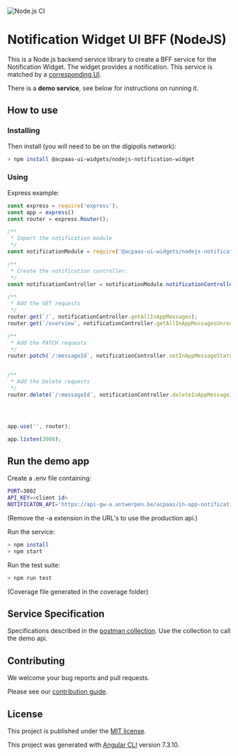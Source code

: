 ![Node.js CI](https://github.com/digitalrmdy/notification_service_nodejs/workflows/Node.js%20CI/badge.svg?branch=master)

# Notification Widget UI BFF (NodeJS)

This is a Node.js backend service library to create a BFF service for the Notification Widget. The widget provides a notification. This service is matched by a [corresponding UI](https://github.com/digitalrmdy/notification_widget_angular).

There is a **demo service**, see below for instructions on running it.

## How to use

### Installing


Then install (you will need to be on the digipolis network):

```sh
> npm install @acpaas-ui-widgets/nodejs-notification-widget
```

### Using

Express example:

```js
const express = require('express');
const app = express()
const router = express.Router();

/**
 * Import the notification module
 */
const notificationModule = require('@acpaas-ui-widgets/nodejs-notification-widget/src/notification');

/**
 * Create the notification controller.
 */
const notificationController = notificationModule.notificationController({API_KEY:process.env.API_KEY, NOTIFICATION_API: process.env.NOTIFICATION_API});

/**
 * Add the GET requests
 */
router.get(`/`, notificationController.getAllInAppMessages);
router.get(`/overview`, notificationController.getAllInAppMessagesUnreadCount);

/**
 * Add the PATCH requests
 */
router.patch(`/:messageId`, notificationController.setInAppMessageStatus);


/**
 * Add the Delete requests
 */
router.delete(`/:messageId`, notificationController.deleteInAppMessage);




app.use('', router);

app.listen(3000);
```



## Run the demo app

Create a .env file containing:

```sh
PORT=3002
API_KEY=<client id>
NOTIFICATON_API='https://api-gw-a.antwerpen.be/acpaas/in-app-notification/v2/'
```

(Remove the -a extension in the URL's to use the production api.)

Run the service:

```sh
> npm install
> npm start
```



Run the test suite:
```sh
> npm run test
```
(Coverage file generated in the coverage folder)

## Service Specification

Specifications described in the [postman collection](Notification%20Widget%20NodeJS.postman_collection.json).
Use the collection to call the demo api.

## Contributing

We welcome your bug reports and pull requests.

Please see our [contribution guide](CONTRIBUTING.md).

## License

This project is published under the [MIT license](LICENSE.md).

This project was generated with [Angular CLI](https://github.com/angular/angular-cli) version 7.3.10.
